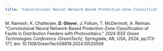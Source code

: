 ```yaml
---
title: "Convolutional Neural Network-Based Protection-Zone Classification of Faults in Distribution Feeders with Photovoltaics"
---
```

M. Ramesh, K. Chatterjee, <b>D. Glover</b>, J. Follum, T. McDermott, A. Reiman. &quot;Convolutional Neural Network-Based Protection-Zone Classification of Faults in Distribution Feeders with Photovoltaics.&quot; <i>2024 IEEE Green Technologies Conference (GreenTech)</i>, Springdale, AR, USA, 2024, pp.173-177, doi: 10.1109/GreenTech58819.2024.10520556

<!--collection: publications-->
<!--permalink: /publication/Convolutional Neural Network-Based Protection Zone Classification of Faults in Distribution Feeders with PVs-->
<!--excerpt:--> 
<!--date:--> 
<!--venue:-->

<!--paperurl:'http://academicpages.github.io/files/paper3.pdf'-->


<!--[Download paper here](http://academicpages.github.io/files/paper3.pdf)--> 

<!--Recommended citation: Your Name, You. (2015). "Paper Title Number 3." <i>Journal 1</i>. 1(3).-->
